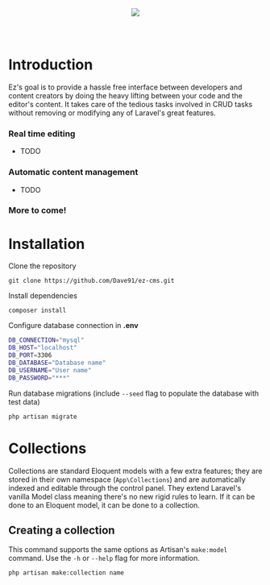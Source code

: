 <div align="center">
    <img style="margin: 40px 0;" src="https://repository-images.githubusercontent.com/283291020/58b6c180-d137-11ea-9322-bb8d91f5c6b5" />
</div>

# Introduction
Ez's goal is to provide a hassle free interface between developers and content creators by doing the heavy lifting between your code and the editor's content. It takes care of the tedious tasks involved in CRUD tasks without removing or modifying any of Laravel's great features.

### Real time editing
- TODO

### Automatic content management
- TODO

### More to come!

# Installation
Clone the repository
```
git clone https://github.com/Dave91/ez-cms.git
```

Install dependencies
```
composer install
```

Configure database connection in **.env**
```bash
DB_CONNECTION="mysql"
DB_HOST="localhost"
DB_PORT=3306
DB_DATABASE="Database name"
DB_USERNAME="User name"
DB_PASSWORD="***"
```

Run database migrations (include `--seed` flag to populate the database with test data)
```
php artisan migrate
```

# Collections
Collections are standard Eloquent models with a few extra features; they are stored in their own namespace (`App\Collections`) and are automatically indexed and editable through the control panel. They extend Laravel's vanilla Model class meaning there's no new rigid rules to learn. If it can be done to an Eloquent model, it can be done to a collection.

## Creating a collection

This command supports the same options as Artisan's `make:model` command. Use the `-h` or `--help` flag for more information. 
```bash
php artisan make:collection name
```
